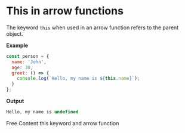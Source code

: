 # This in arrow functions

The keyword `this` when used in an arrow function refers to the parent object.

**Example**

```js
const person = {
  name: 'John',
  age: 30,
  greet: () => {
    console.log(`Hello, my name is ${this.name}`);
  }
};
```

**Output**

```js
Hello, my name is undefined
```

<ResourceGroupTitle>Free Content</ResourceGroupTitle>
<BadgeLink colorScheme='yellow' badgeText='Read' href='https://stackoverflow.com/questions/66518020/javascript-this-keyword-and-arrow-function'>this keyword and arrow function</BadgeLink>